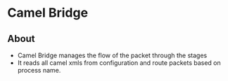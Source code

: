 # Camel Bridge

## About
* Camel Bridge manages the flow of the packet through the stages
* It reads all camel xmls from configuration and route packets based on process name.